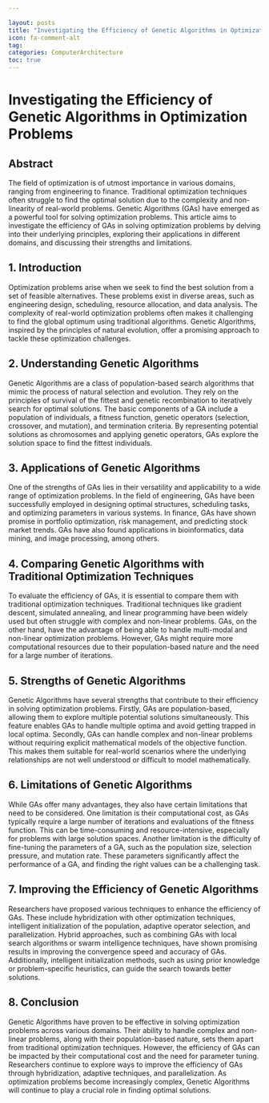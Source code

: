 ```yaml
---

layout: posts
title: "Investigating the Efficiency of Genetic Algorithms in Optimization Problems"
icon: fa-comment-alt
tag:      
categories: ComputerArchitecture
toc: true
---
```




# Investigating the Efficiency of Genetic Algorithms in Optimization Problems

## Abstract
The field of optimization is of utmost importance in various domains, ranging from engineering to finance. Traditional optimization techniques often struggle to find the optimal solution due to the complexity and non-linearity of real-world problems. Genetic Algorithms (GAs) have emerged as a powerful tool for solving optimization problems. This article aims to investigate the efficiency of GAs in solving optimization problems by delving into their underlying principles, exploring their applications in different domains, and discussing their strengths and limitations.

## 1. Introduction
Optimization problems arise when we seek to find the best solution from a set of feasible alternatives. These problems exist in diverse areas, such as engineering design, scheduling, resource allocation, and data analysis. The complexity of real-world optimization problems often makes it challenging to find the global optimum using traditional algorithms. Genetic Algorithms, inspired by the principles of natural evolution, offer a promising approach to tackle these optimization challenges.

## 2. Understanding Genetic Algorithms
Genetic Algorithms are a class of population-based search algorithms that mimic the process of natural selection and evolution. They rely on the principles of survival of the fittest and genetic recombination to iteratively search for optimal solutions. The basic components of a GA include a population of individuals, a fitness function, genetic operators (selection, crossover, and mutation), and termination criteria. By representing potential solutions as chromosomes and applying genetic operators, GAs explore the solution space to find the fittest individuals.

## 3. Applications of Genetic Algorithms
One of the strengths of GAs lies in their versatility and applicability to a wide range of optimization problems. In the field of engineering, GAs have been successfully employed in designing optimal structures, scheduling tasks, and optimizing parameters in various systems. In finance, GAs have shown promise in portfolio optimization, risk management, and predicting stock market trends. GAs have also found applications in bioinformatics, data mining, and image processing, among others.

## 4. Comparing Genetic Algorithms with Traditional Optimization Techniques
To evaluate the efficiency of GAs, it is essential to compare them with traditional optimization techniques. Traditional techniques like gradient descent, simulated annealing, and linear programming have been widely used but often struggle with complex and non-linear problems. GAs, on the other hand, have the advantage of being able to handle multi-modal and non-linear optimization problems. However, GAs might require more computational resources due to their population-based nature and the need for a large number of iterations.

## 5. Strengths of Genetic Algorithms
Genetic Algorithms have several strengths that contribute to their efficiency in solving optimization problems. Firstly, GAs are population-based, allowing them to explore multiple potential solutions simultaneously. This feature enables GAs to handle multiple optima and avoid getting trapped in local optima. Secondly, GAs can handle complex and non-linear problems without requiring explicit mathematical models of the objective function. This makes them suitable for real-world scenarios where the underlying relationships are not well understood or difficult to model mathematically.

## 6. Limitations of Genetic Algorithms
While GAs offer many advantages, they also have certain limitations that need to be considered. One limitation is their computational cost, as GAs typically require a large number of iterations and evaluations of the fitness function. This can be time-consuming and resource-intensive, especially for problems with large solution spaces. Another limitation is the difficulty of fine-tuning the parameters of a GA, such as the population size, selection pressure, and mutation rate. These parameters significantly affect the performance of a GA, and finding the right values can be a challenging task.

## 7. Improving the Efficiency of Genetic Algorithms
Researchers have proposed various techniques to enhance the efficiency of GAs. These include hybridization with other optimization techniques, intelligent initialization of the population, adaptive operator selection, and parallelization. Hybrid approaches, such as combining GAs with local search algorithms or swarm intelligence techniques, have shown promising results in improving the convergence speed and accuracy of GAs. Additionally, intelligent initialization methods, such as using prior knowledge or problem-specific heuristics, can guide the search towards better solutions.

## 8. Conclusion
Genetic Algorithms have proven to be effective in solving optimization problems across various domains. Their ability to handle complex and non-linear problems, along with their population-based nature, sets them apart from traditional optimization techniques. However, the efficiency of GAs can be impacted by their computational cost and the need for parameter tuning. Researchers continue to explore ways to improve the efficiency of GAs through hybridization, adaptive techniques, and parallelization. As optimization problems become increasingly complex, Genetic Algorithms will continue to play a crucial role in finding optimal solutions.